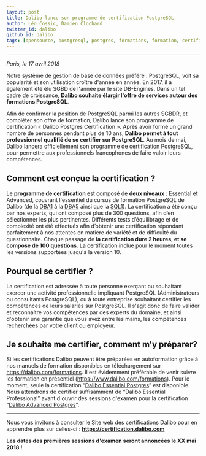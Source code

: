 ```yaml
---
layout: post
title: Dalibo lance son programme de certification PostgreSQL
author: Léo Cossic, Damien Clochard
twitter_id: dalibo
github_id: dalibo
tags: [opensource, postgresql, postgres, formations, formation, certification, certifications, certifié, certified, certif, advanced, essential, dalibo]
---
```


---

*Paris, le 17 avril 2018*

Notre système de gestion de base de données préféré : PostgreSQL, voit sa popularité et son utilisation croître d'année en année. En 2017, il a également été élu SGBD de l'année par le site DB-Engines. Dans un tel cadre de croissance, **[Dalibo](https://www.dalibo.com) souhaite élargir l'offre de services autour des formations PostgreSQL**.

<!--MORE-->

Afin de confirmer la position de PostgreSQL parmi les autres SGBDR, et compléter son offre de formation, Dalibo lance son programme de certification « Dalibo Postgres Certification ». Après avoir formé un grand nombre de personnes pendant plus de 10 ans, **Dalibo permet à tout professionnel qualifié de se certifier sur PostgreSQL**. Au mois de mai, Dalibo lancera officiellement son programme de certification PostgreSQL, pour permettre aux professionnels francophones de faire valoir leurs compétences.

## Comment est conçue la certification ?
Le **programme de certification** est composé de **deux niveaux** : Essential et Advanced, couvrant l'essentiel du cursus de formation PostgreSQL de Dalibo (de la [DBA1](https://dali.bo/dba1) à la [DBA5](https://dali.bo/dba5) ainsi que la [SQL1](https://dali.bo/sql1)). La certification a été conçu par nos experts, qui ont composé plus de 300 questions, afin d’en sélectionner les plus pertinentes. Différents tests d’équilibrage et de complexité ont été effectués afin d’obtenir une certification répondant parfaitement à nos attentes en matière de variété et de difficulté du questionnaire. Chaque passage de **la certification dure 2 heures, et se compose de 100 questions**. La certification inclue pour le moment toutes les versions supportées jusqu'à la version 10.

## Pourquoi se certifier ?
La certification est adressée à toute personne exerçant ou souhaitant exercer une activité professionnelle impliquant PostgreSQL (Administrateurs ou consultants PostgreSQL), ou à toute entreprise souhaitant certifier les compétences de leurs salariés sur PostgreSQL. Il s'agit donc de faire valider et reconnaître vos compétences par des experts du domaine, et ainsi d'obtenir une garantie que vous avez entre les mains, les compétences recherchées par votre client ou employeur.

## Je souhaite me certifier, comment m'y préparer?
Si les certifications Dalibo peuvent être préparées en autoformation grâce à nos manuels de formation disponibles en téléchargement sur https://dalibo.com/formations. Il est évidemment préférable de venir suivre les formation en présentiel (https://www.dalibo.com/formations). Pour le moment, seule la certification “[Dalibo Essential Postgres](https://certification.dalibo.com/infos/essential/)” est disponible. Nous attendrons de certifier suffisamment de “Dalibo Essential Professional” avant d'ouvrir des sessions d'examen pour la certification “[Dalibo Advanced Postgres](https://certification.dalibo.com/infos/advanced/)”.

---
Nous vous invitons à consulter le Site web des certifications Dalibo pour en apprendre plus sur celles-ci : **https://certification.dalibo.com**

**Les dates des premières sessions d'examen seront annoncées le XX mai 2018 !**
